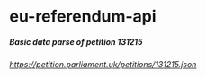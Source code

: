 # eu-referendum-api

##### Basic data parse of petition 131215
###### https://petition.parliament.uk/petitions/131215.json
